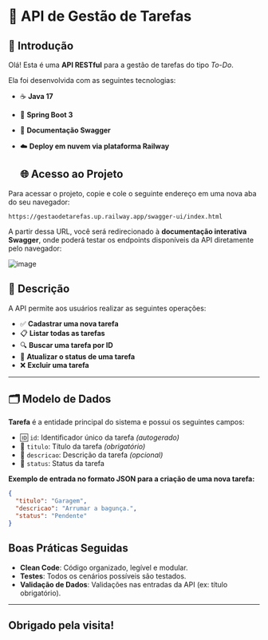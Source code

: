 # 📝 API de Gestão de Tarefas

## 📌 Introdução

Olá! Esta é uma **API RESTful** para a gestão de tarefas do tipo *To-Do*.

Ela foi desenvolvida com as seguintes tecnologias:

- ☕ **Java 17**
- 🌱 **Spring Boot 3**
- 📄 **Documentação Swagger**
- ☁️ **Deploy em nuvem via plataforma Railway**

  ## 🌐 Acesso ao Projeto

Para acessar o projeto, copie e cole o seguinte endereço em uma nova aba do seu navegador:
```
https://gestaodetarefas.up.railway.app/swagger-ui/index.html
```

A partir dessa URL, você será redirecionado à **documentação interativa Swagger**, onde poderá testar os endpoints disponíveis da API diretamente pelo navegador:

![image](https://github.com/user-attachments/assets/db152eb7-3ec2-4f94-85fe-fa57a9958715)

## 📖 Descrição

A API permite aos usuários realizar as seguintes operações:

- ✅ **Cadastrar uma nova tarefa**
- 📋 **Listar todas as tarefas**
- 🔍 **Buscar uma tarefa por ID**
- 🔄 **Atualizar o status de uma tarefa**
- ❌ **Excluir uma tarefa**

---

## 🗂️ Modelo de Dados

**Tarefa** é a entidade principal do sistema e possui os seguintes campos:

- 🆔 `id`: Identificador único da tarefa *(autogerado)*  
- 📝 `titulo`: Título da tarefa *(obrigatório)*  
- 📄 `descricao`: Descrição da tarefa *(opcional)*  
- 🚦 `status`: Status da tarefa  
 
**Exemplo de entrada no formato JSON para a criação de uma nova tarefa:**
```json
{
  "titulo": "Garagem",
  "descricao": "Arrumar a bagunça.",
  "status": "Pendente"
}
```
## Boas Práticas Seguidas
- **Clean Code**: Código organizado, legível e modular.
- **Testes**: Todos os cenários possíveis são testados.
- **Validação de Dados**: Validações nas entradas da API (ex: título obrigatório).

---

## Obrigado pela visita!

